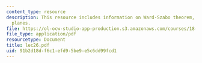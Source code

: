 ```yaml
---
content_type: resource
description: This resource includes information on Ward-Szabo theorem, and Affine
  planes.
file: https://ol-ocw-studio-app-production.s3.amazonaws.com/courses/18-315-combinatorial-theory-introduction-to-graph-theory-extremal-and-enumerative-combinatorics-spring-2005/91b2d18df6c1efd95be9e5c6dd99fcd1_lec26.pdf
file_type: application/pdf
resourcetype: Document
title: lec26.pdf
uid: 91b2d18d-f6c1-efd9-5be9-e5c6dd99fcd1
---
```

